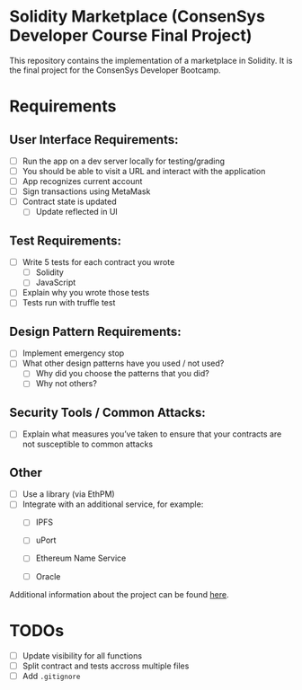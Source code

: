 # Solidity Marketplace (ConsenSys Developer Course Final Project)

This repository contains the implementation of a marketplace in Solidity. It is the final project for the ConsenSys Developer Bootcamp. 

# Requirements
## User Interface Requirements:
- [ ] Run the app on a dev server locally for testing/grading
- [ ] You should be able to visit a URL and interact with the application
- [ ] App recognizes current account
- [ ] Sign transactions using MetaMask
- [ ] Contract state is updated
	- [ ] Update reflected in UI
 
## Test Requirements:
- [ ] Write 5 tests for each contract you wrote
	- [ ] Solidity 
	- [ ] JavaScript
- [ ] Explain why you wrote those tests
- [ ] Tests run with truffle test
 
## Design Pattern Requirements:
- [ ] Implement emergency stop
- [ ] What other design patterns have you used / not used?
	- [ ] Why did you choose the patterns that you did?
	- [ ] Why not others?
 
## Security Tools / Common Attacks:
- [ ] Explain what measures you’ve taken to ensure that your contracts are not susceptible to common attacks

## Other
- [ ] Use a library (via EthPM)
- [ ] Integrate with an additional service, for example:
	- [ ] IPFS
	- [ ] uPort
	- [ ] Ethereum Name Service
	- [ ] Oracle


Additional information about the project can be found [here](https://docs.google.com/document/d/12dsvTYtXdjecSX089rx9jO71_CTVfsseVu3ZUumHX2E/edit).

# TODOs
- [ ] Update visibility for all functions 
- [ ] Split contract and tests accross multiple files 
- [ ] Add `.gitignore`
